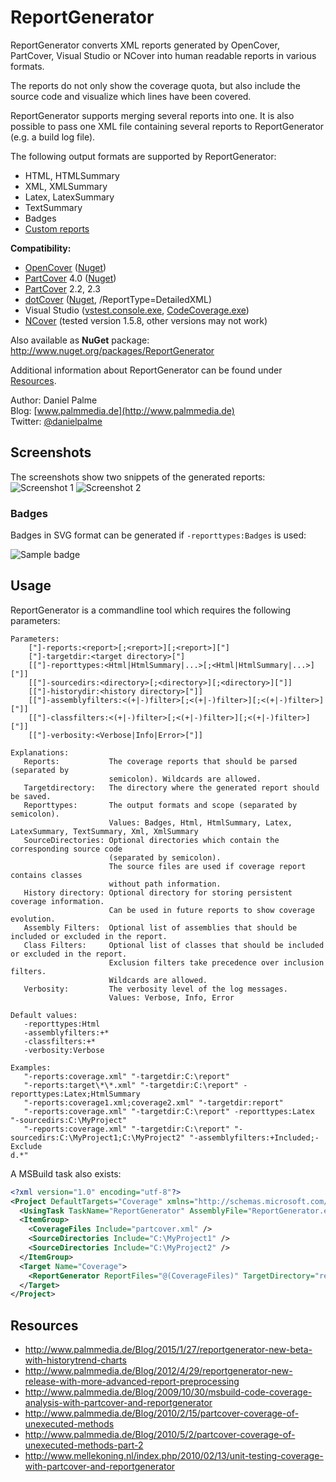 # ReportGenerator
ReportGenerator converts XML reports generated by OpenCover, PartCover, Visual Studio  or NCover into human readable reports in various formats.

The reports do not only show the coverage quota, but also include the source code and visualize which lines have been covered.

ReportGenerator supports merging several reports into one.
It is also possible to pass one XML file containing several reports to ReportGenerator (e.g. a build log file).

The following output formats are supported by ReportGenerator:
* HTML, HTMLSummary
* XML, XMLSummary
* Latex, LatexSummary
* TextSummary
* Badges
* [Custom reports](https://github.com/danielpalme/ReportGenerator/wiki/Custom-reports)

**Compatibility:**
* [OpenCover](https://github.com/OpenCover/opencover) ([Nuget](https://www.nuget.org/packages/OpenCover))
* [PartCover](https://github.com/sawilde/partcover.net4) 4.0 ([Nuget](https://www.nuget.org/packages/partcovernet4/))
* [PartCover](http://sourceforge.net/projects/partcover/) 2.2, 2.3
* [dotCover](https://www.jetbrains.com/dotcover/help/dotCover__Console_Runner_Commands.html) ([Nuget](https://www.nuget.org/packages/JetBrains.dotCover.CommandLineTools/), /ReportType=DetailedXML)
* Visual Studio ([vstest.console.exe](https://github.com/danielpalme/ReportGenerator/wiki/Visual-Studio-Coverage-Tools#vstestconsoleexe), [CodeCoverage.exe](https://github.com/danielpalme/ReportGenerator/wiki/Visual-Studio-Coverage-Tools#codecoverageexe))
* [NCover](http://www.ncover.com/download/current) (tested version 1.5.8, other versions may not work)

Also available as **NuGet** package: http://www.nuget.org/packages/ReportGenerator

Additional information about ReportGenerator can be found under [Resources](#resources).

Author: Daniel Palme  
Blog: [www.palmmedia.de](http://www.palmmedia.de)  
Twitter: [@danielpalme](http://twitter.com/danielpalme)  

## Screenshots
The screenshots show two snippets of the generated reports:
![Screenshot 1](http://danielpalme.github.io/ReportGenerator/resources/screenshot1.png)
![Screenshot 2](http://danielpalme.github.io/ReportGenerator/resources/screenshot2.png)

### Badges
Badges in SVG format can be generated if `-reporttypes:Badges` is used:

![Sample badge](http://danielpalme.github.io/ReportGenerator/resources/badge.svg)

## Usage
ReportGenerator is a commandline tool which requires the following parameters:

```
Parameters:
    ["]-reports:<report>[;<report>][;<report>]["]
    ["]-targetdir:<target directory>["]
    [["]-reporttypes:<Html|HtmlSummary|...>[;<Html|HtmlSummary|...>]["]]
    [["]-sourcedirs:<directory>[;<directory>][;<directory>]["]]
    [["]-historydir:<history directory>["]]
    [["]-assemblyfilters:<(+|-)filter>[;<(+|-)filter>][;<(+|-)filter>]["]]
    [["]-classfilters:<(+|-)filter>[;<(+|-)filter>][;<(+|-)filter>]["]]
    [["]-verbosity:<Verbose|Info|Error>["]]

Explanations:
   Reports:           The coverage reports that should be parsed (separated by 
                      semicolon). Wildcards are allowed.
   Targetdirectory:   The directory where the generated report should be saved.
   Reporttypes:       The output formats and scope (separated by semicolon).
                      Values: Badges, Html, HtmlSummary, Latex, LatexSummary, TextSummary, Xml, XmlSummary
   SourceDirectories: Optional directories which contain the corresponding source code
                      (separated by semicolon).
                      The source files are used if coverage report contains classes
                      without path information.
   History directory: Optional directory for storing persistent coverage information.
                      Can be used in future reports to show coverage evolution.
   Assembly Filters:  Optional list of assemblies that should be included or excluded in the report.
   Class Filters:     Optional list of classes that should be included or excluded in the report.
                      Exclusion filters take precedence over inclusion filters.                      
                      Wildcards are allowed.
   Verbosity:         The verbosity level of the log messages.
                      Values: Verbose, Info, Error

Default values:
   -reporttypes:Html
   -assemblyfilters:+*
   -classfilters:+*
   -verbosity:Verbose

Examples:
   "-reports:coverage.xml" "-targetdir:C:\report"
   "-reports:target\*\*.xml" "-targetdir:C:\report" -reporttypes:Latex;HtmlSummary
   "-reports:coverage1.xml;coverage2.xml" "-targetdir:report"
   "-reports:coverage.xml" "-targetdir:C:\report" -reporttypes:Latex "-sourcedirs:C:\MyProject"
   "-reports:coverage.xml" "-targetdir:C:\report" "-sourcedirs:C:\MyProject1;C:\MyProject2" "-assemblyfilters:+Included;-Exclude
d.*"
```

A MSBuild task also exists:

```xml
<?xml version="1.0" encoding="utf-8"?>
<Project DefaultTargets="Coverage" xmlns="http://schemas.microsoft.com/developer/msbuild/2003" ToolsVersion="4.0">
  <UsingTask TaskName="ReportGenerator" AssemblyFile="ReportGenerator.exe" />
  <ItemGroup>
    <CoverageFiles Include="partcover.xml" />
    <SourceDirectories Include="C:\MyProject1" />
    <SourceDirectories Include="C:\MyProject2" />
  </ItemGroup>
  <Target Name="Coverage">
    <ReportGenerator ReportFiles="@(CoverageFiles)" TargetDirectory="report" ReportTypes="Html;Latex" SourceDirectories="@(SourceDirectories)" HistoryDirectory="history" AssemblyFilters="+Include;-Excluded" VerbosityLevel="Verbose" />
  </Target>
</Project>
```

## Resources

* http://www.palmmedia.de/Blog/2015/1/27/reportgenerator-new-beta-with-historytrend-charts
* http://www.palmmedia.de/Blog/2012/4/29/reportgenerator-new-release-with-more-advanced-report-preprocessing
* http://www.palmmedia.de/Blog/2009/10/30/msbuild-code-coverage-analysis-with-partcover-and-reportgenerator
* http://www.palmmedia.de/Blog/2010/2/15/partcover-coverage-of-unexecuted-methods
* http://www.palmmedia.de/Blog/2010/5/2/partcover-coverage-of-unexecuted-methods-part-2
* http://www.mellekoning.nl/index.php/2010/02/13/unit-testing-coverage-with-partcover-and-reportgenerator
